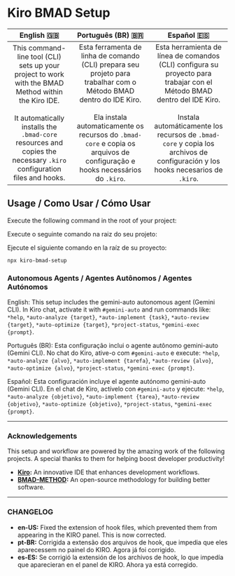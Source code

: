 # Kiro BMAD Setup

| English 🇬🇧 | Português (BR) 🇧🇷 | Español 🇪🇸 |
|:---:|:---:|:---:|
| This command-line tool (CLI) sets up your project to work with the BMAD Method within the Kiro IDE.<br/><br/>It automatically installs the `.bmad-core` resources and copies the necessary `.kiro` configuration files and hooks. | Esta ferramenta de linha de comando (CLI) prepara seu projeto para trabalhar com o Método BMAD dentro do IDE Kiro.<br/><br/>Ela instala automaticamente os recursos do `.bmad-core` e copia os arquivos de configuração e hooks necessários do `.kiro`. | Esta herramienta de línea de comandos (CLI) configura su proyecto para trabajar con el Método BMAD dentro del IDE Kiro.<br/><br/>Instala automáticamente los recursos de `.bmad-core` y copia los archivos de configuración y los hooks necesarios de `.kiro`. |

## Usage / Como Usar / Cómo Usar

Execute the following command in the root of your project:

Execute o seguinte comando na raiz do seu projeto:

Ejecute el siguiente comando en la raíz de su proyecto:

```
npx kiro-bmad-setup
```

### Autonomous Agents / Agentes Autônomos / Agentes Autónomos

English: This setup includes the gemini-auto autonomous agent (Gemini CLI). In Kiro chat, activate it with `#gemini-auto` and run commands like: `*help`, `*auto-analyze {target}`, `*auto-implement {task}`, `*auto-review {target}`, `*auto-optimize {target}`, `*project-status`, `*gemini-exec {prompt}`.

Português (BR): Esta configuração inclui o agente autônomo gemini-auto (Gemini CLI). No chat do Kiro, ative-o com `#gemini-auto` e execute: `*help`, `*auto-analyze {alvo}`, `*auto-implement {tarefa}`, `*auto-review {alvo}`, `*auto-optimize {alvo}`, `*project-status`, `*gemini-exec {prompt}`.

Español: Esta configuración incluye el agente autónomo gemini-auto (Gemini CLI). En el chat de Kiro, actívelo con `#gemini-auto` y ejecute: `*help`, `*auto-analyze {objetivo}`, `*auto-implement {tarea}`, `*auto-review {objetivo}`, `*auto-optimize {objetivo}`, `*project-status`, `*gemini-exec {prompt}`.

---

### Acknowledgements

This setup and workflow are powered by the amazing work of the following projects. A special thanks to them for helping boost developer productivity!

-   **[Kiro](https://github.com/kirodotdev/Kiro):** An innovative IDE that enhances development workflows.
-   **[BMAD-METHOD](https://github.com/bmad-code-org/BMAD-METHOD):** An open-source methodology for building better software.

---

### CHANGELOG

-   **en-US:** Fixed the extension of hook files, which prevented them from appearing in the KIRO panel. This is now corrected.
-   **pt-BR:** Corrigida a extensão dos arquivos de hook, que impedia que eles aparecessem no painel do KIRO. Agora já foi corrigido.
-   **es-ES:** Se corrigió la extensión de los archivos de hook, lo que impedía que aparecieran en el panel de KIRO. Ahora ya está corregido.
